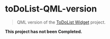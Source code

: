 # toDoList-QML-version

> QML version of the [ToDoList Widget](https://github.com/iagohribeiro/toDoListProject) project.

**This project has not been Completed.**
